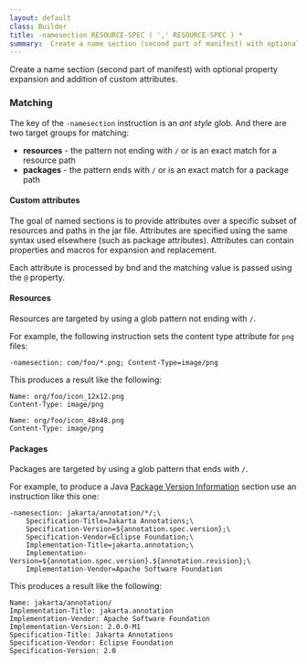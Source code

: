 ```yaml
---
layout: default
class: Builder
title: -namesection RESOURCE-SPEC ( ',' RESOURCE-SPEC ) *   
summary:  Create a name section (second part of manifest) with optional property expansion and addition of custom attributes. Patterns not ending with \"/\" target resources. Those ending with \"/\" target packages. 
---
```


Create a name section (second part of manifest) with optional property expansion and addition of custom attributes.

### Matching
The key of the `-namesection` instruction is an _ant style_ glob. And there are two target groups for matching:

* **resources** - the pattern not ending with `/` or is an exact match for a resource path
* **packages** - the pattern ends with `/` or is an exact match for a package path 

#### Custom attributes

The goal of named sections is to provide attributes over a specific subset of resources and paths in the jar file. Attributes are specified using the same syntax used elsewhere (such as package attributes). Attributes can contain properties and macros for expansion and replacement.

Each attribute is processed by bnd and the matching value is passed using the `@` property.

#### Resources
Resources are targeted by using a glob pattern not ending with `/`.

For example, the following instruction sets the content type attribute for `png` files:

```properties
-namesection: com/foo/*.png; Content-Type=image/png
```

This produces a result like the following:
```properties
Name: org/foo/icon_12x12.png
Content-Type: image/png

Name: org/foo/icon_48x48.png
Content-Type: image/png
```

#### Packages
Packages are targeted by using a glob pattern that ends with `/`.

For example, to produce a Java [Package Version Information](https://docs.oracle.com/javase/tutorial/deployment/jar/packageman.html) section use an instruction like this one:
```properties
-namesection: jakarta/annotation/*/;\
	Specification-Title=Jakarta Annotations;\
	Specification-Version=${annotation.spec.version};\
	Specification-Vendor=Eclipse Foundation;\
	Implementation-Title=jakarta.annotation;\
	Implementation-Version=${annotation.spec.version}.${annotation.revision};\
	Implementation-Vendor=Apache Software Foundation
```

This produces a result like the following:
```properties
Name: jakarta/annotation/
Implementation-Title: jakarta.annotation
Implementation-Vendor: Apache Software Foundation
Implementation-Version: 2.0.0-M1
Specification-Title: Jakarta Annotations
Specification-Vendor: Eclipse Foundation
Specification-Version: 2.0
```

